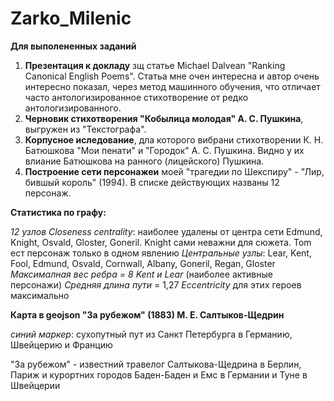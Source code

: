 # Zarko_Milenic

**Для выполененных заданий**

1. **Презентация к докладу** зщ статье Michael Dalvean "Ranking Canonical English Poems". Статьа мне очен интересна и автор очень интересно показал, через метод машинного обучения, что отличает часто антологизированное стихотворение от редко антологизированного.
2. **Черновик стихотворения "Кобылица молодая" А. С. Пушкина**, выгружен из "Текстографа".
3. **Корпусное иследование**, дла которого вибрани стихотворении К. Н. Батюшкова "Мои пенати" и "Городок" А. С. Пушкина. Видно у их влиание Батюшкова на ранного (лицейского) Пушкина.
4. **Построение сети персонажеи** моей "трагедии по Шекспиру" - "Лир, бившый король" (1994). В списке действующих названы 12 персонаж.

**Статистика по графу:**

*12 узлов*
*Closeness centrality*: наиболее удалены от центра сети Edmund, Knight, Osvald, Gloster, Goneril. Knight сами неважни для сюжета. Tom ест персонаж только в одном явлению
*Центральные узлы*: Lear, Kent, Fool, Edmund, Osvald, Cornwall, Albany, Goneril, Regan, Gloster
*Максималная вес ребра = 8 Kent и Lear* (наиболее активные персонажи)
*Средняя длина пути* = 1,27
*Eccentricity* для этих героев максимально


**Карта в geojson "За рубежом" (1883) М. Е. Салтыков-Щедрин**

*синий маркер*: сухопутный пут из Санкт Петербурга в Германию, Швейцерию и Францию

"За рубежом" - известний травелог Салтыкова-Щедрина в Берлин, Париж и курортних городов Баден-Баден и Емс в Германии и Туне в Швейцерии
